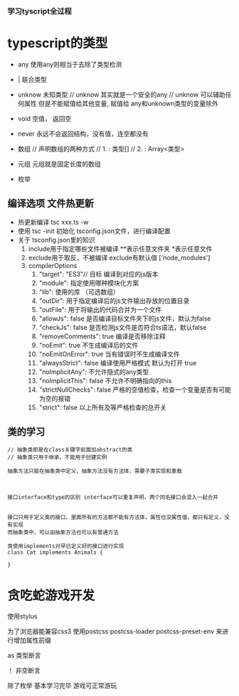 ### 学习tyscript全过程
# typescript的类型

* any 使用any则相当于去除了类型检测
* | 联合类型
* unknow 未知类型
// unknow 其实就是一个安全的any
// unknow 可以辅助任何属性 但是不能赋值给其他变量, 赋值给 any和unknown类型的变量除外
* void  空值， 返回空
* never 永远不会返回结构，没有值，连空都没有

* 数组
// 声明数组的两种方式
//  1. : 类型[]
//  2. : Array<类型>

* 元组  元组就是固定长度的数组
  
* 枚举
  


## 编译选项  文件热更新

* 热更新编译  tsc xxx.ts -w
* 使用 tsc -init  初始化 tsconfig.json文件，进行编译配置
* 关于 tsconfig.json里的知识
  1. include用于指定哪些文件被编译  **表示任意文件夹 *表示任意文件
  2. exclude用于取反，不被编译 exclude有默认值 ['node_modules']
  3.  compilerOptions
      1.   "target": "ES3"// 目标 编译到对应的js版本
      2.   "module": 指定使用哪种模块化方案
      3.   "lib": 使用的库 （可选数组）
      4.   "outDir": 用于指定编译后的js文件输出存放的位置目录
      5.   "outFile": 用于将输出的代码合并为一个文件
      6.   "allowJs": false   是否编译目标文件夹下的js文件，默认为false
      7.   "checkJs": false 是否检测js文件是否符合ts语法，默认false
      8.   "removeComments": true  编译是否移除注释
      9.   "noEmit": true  不生成编译后的文件
      10.  "noEmitOnError": true 当有错误时不生成编译文件 
      11.  "alwaysStrict": false 编译使用严格模式 默认为打开 true
      12.  "noImplicitAny":  不允许隐式的any类型
      13.  "noImplicitThis": false 不允许不明确指向的this
      14.  "strictNullChecks": false 严格的空值检查，检查一个变量是否有可能为空的报错
      15.  "strict": false  以上所有及等严格检查的总开关
## 类的学习

    // 抽象类即是在class关键字前面加abstract的类
    // 抽象类只用于继承，不能用于创建实例

    抽象方法只能在抽象类中定义，抽象方法没有方法体，需要子类实现和重载



    接口interface和type的区别 interface可以重复声明，两个同名接口会混入一起合并


    接口只用于定义类的接口，里面所有的方法都不能有方法体，属性也没属性值，都只有定义，没有实现
    而抽象类中，可以由抽象方法也可以有普通方法

    类使用implements对早已定义好的接口进行实现
    class Cat implements Animals {
      
    }

# 贪吃蛇游戏开发

使用stylus

为了浏览器能兼容css3 使用postcss postcss-loader postcss-preset-env 来进行增加属性前缀


as  类型断言

！ 非空断言


除了枚举 基本学习完毕 游戏可正常游玩
